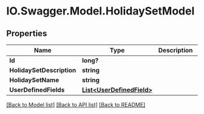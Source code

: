 # IO.Swagger.Model.HolidaySetModel
## Properties

Name | Type | Description | Notes
------------ | ------------- | ------------- | -------------
**Id** | **long?** |  | [optional] 
**HolidaySetDescription** | **string** |  | [optional] 
**HolidaySetName** | **string** |  | [optional] 
**UserDefinedFields** | [**List&lt;UserDefinedField&gt;**](UserDefinedField.md) |  | [optional] 

[[Back to Model list]](../README.md#documentation-for-models) [[Back to API list]](../README.md#documentation-for-api-endpoints) [[Back to README]](../README.md)


